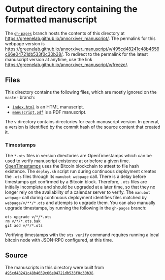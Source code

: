 # Output directory containing the formatted manuscript

The [`gh-pages`](https://github.com/greenelab/annorxiver_manuscript/tree/gh-pages) branch hosts the contents of this directory at <https://greenelab.github.io/annorxiver_manuscript/>.
The permalink for this webpage version is <https://greenelab.github.io/annorxiver_manuscript/v/495cd48241c48b4659c66e04721db533f0c30b38/>.
To redirect to the permalink for the latest manuscript version at anytime, use the link <https://greenelab.github.io/annorxiver_manuscript/v/freeze/>.

## Files

This directory contains the following files, which are mostly ignored on the `master` branch:

+ [`index.html`](index.html) is an HTML manuscript.
+ [`manuscript.pdf`](manuscript.pdf) is a PDF manuscript.

The `v` directory contains directories for each manuscript version.
In general, a version is identified by the commit hash of the source content that created it.

### Timestamps

The `*.ots` files in version directories are OpenTimestamps which can be used to verify manuscript existence at or before a given time.
[OpenTimestamps](https://opentimestamps.org/) uses the Bitcoin blockchain to attest to file hash existence.
The `deploy.sh` script run during continuous deployment creates the `.ots` files through its `manubot webpage` call.
There is a delay before timestamps get confirmed by a Bitcoin block.
Therefore, `.ots` files are initially incomplete and should be upgraded at a later time, so that they no longer rely on the availability of a calendar server to verify.
The `manubot webpage` call during continuous deployment identifies files matched by `webpage/v/**/*.ots` and attempts to upgrade them.
You can also manually upgrade timestamps, by running the following in the `gh-pages` branch:

```shell
ots upgrade v/*/*.ots
rm v/*/*.ots.bak
git add v/*/*.ots
```

Verifying timestamps with the `ots verify` command requires running a local bitcoin node with JSON-RPC configured, at this time.

## Source

The manuscripts in this directory were built from
[`495cd48241c48b4659c66e04721db533f0c30b38`](https://github.com/greenelab/annorxiver_manuscript/commit/495cd48241c48b4659c66e04721db533f0c30b38).
